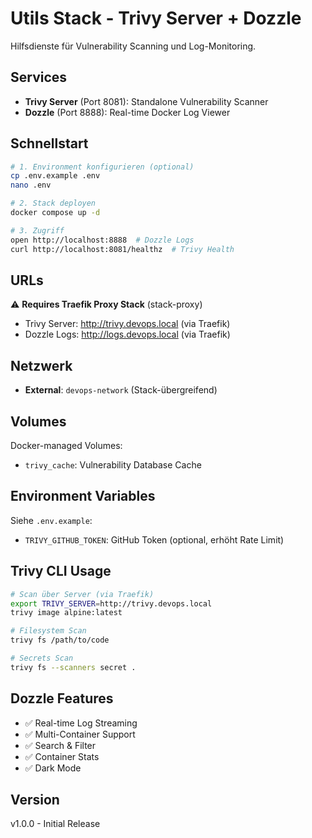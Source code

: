 # Utils Stack - Trivy Server + Dozzle

Hilfsdienste für Vulnerability Scanning und Log-Monitoring.

## Services

- **Trivy Server** (Port 8081): Standalone Vulnerability Scanner
- **Dozzle** (Port 8888): Real-time Docker Log Viewer

## Schnellstart

```bash
# 1. Environment konfigurieren (optional)
cp .env.example .env
nano .env

# 2. Stack deployen
docker compose up -d

# 3. Zugriff
open http://localhost:8888  # Dozzle Logs
curl http://localhost:8081/healthz  # Trivy Health
```

## URLs

⚠️ **Requires Traefik Proxy Stack** (stack-proxy)

- Trivy Server: http://trivy.devops.local (via Traefik)
- Dozzle Logs: http://logs.devops.local (via Traefik)

## Netzwerk

- **External**: `devops-network` (Stack-übergreifend)

## Volumes

Docker-managed Volumes:
- `trivy_cache`: Vulnerability Database Cache

## Environment Variables

Siehe `.env.example`:
- `TRIVY_GITHUB_TOKEN`: GitHub Token (optional, erhöht Rate Limit)

## Trivy CLI Usage

```bash
# Scan über Server (via Traefik)
export TRIVY_SERVER=http://trivy.devops.local
trivy image alpine:latest

# Filesystem Scan
trivy fs /path/to/code

# Secrets Scan
trivy fs --scanners secret .
```

## Dozzle Features

- ✅ Real-time Log Streaming
- ✅ Multi-Container Support
- ✅ Search & Filter
- ✅ Container Stats
- ✅ Dark Mode

## Version

v1.0.0 - Initial Release
